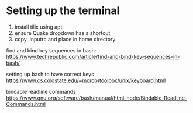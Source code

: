 # Setting up the terminal
1. install tilix using apt 
2. ensure Quake dropdown has a shortcut
3. copy .inputrc and place in home directory

find and bind key sequences in bash:
https://www.techrepublic.com/article/find-and-bind-key-sequences-in-bash/

setting up bash to have correct keys
https://www.cs.colostate.edu/~mcrob/toolbox/unix/keyboard.html

bindable readline commands
https://www.gnu.org/software/bash/manual/html_node/Bindable-Readline-Commands.html
